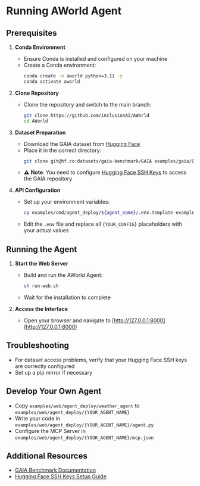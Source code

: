 # Running AWorld Agent

## Prerequisites

1. **Conda Environment**
   - Ensure Conda is installed and configured on your machine
   - Create a Conda environment:
     ```bash
     conda create -n aworld python=3.11 -y
     conda activate aworld
     ```

2. **Clone Repository**
   - Clone the repository and switch to the main branch:
     ```bash
     git clone https://github.com/inclusionAI/AWorld
     cd AWorld
     ```

3. **Dataset Preparation**
   - Download the GAIA dataset from [Hugging Face](https://huggingface.co/datasets/gaia-benchmark/GAIA)
   - Place it in the correct directory:
     ```bash
     git clone git@hf.co:datasets/gaia-benchmark/GAIA examples/gaia/GAIA
     ```
   - ⚠️ **Note**: You need to configure [Hugging Face SSH Keys](https://huggingface.co/settings/keys) to access the GAIA repository

4. **API Configuration**
   - Set up your environment variables:
     ```bash
     cp examples/cmd/agent_deploy/${agent_name}/.env.template examples/cmd/agent_deploy/${agent_name}/.env
     ```
   - Edit the `.env` file and replace all `{YOUR_CONFIG}` placeholders with your actual values

## Running the Agent

1. **Start the Web Server**
   - Build and run the AWorld Agent:
     ```bash
     sh run-web.sh
     ```
   - Wait for the installation to complete

2. **Access the Interface**
   - Open your browser and navigate to [http://127.0.0.1:8000](http://127.0.0.1:8000)

## Troubleshooting

   - For dataset access problems, verify that your Hugging Face SSH keys are correctly configured
   - Set up a pip mirror if necessary

## Develop Your Own Agent

   - Copy `examples/web/agent_deploy/weather_agent` to `examples/web/agent_deploy/{YOUR_AGENT_NAME}`
   - Write your code in `examples/web/agent_deploy/{YOUR_AGENT_NAME}/agent.py`
   - Configure the MCP Server in `examples/web/agent_deploy/{YOUR_AGENT_NAME}/mcp.json`

## Additional Resources

   - [GAIA Benchmark Documentation](https://huggingface.co/datasets/gaia-benchmark/GAIA)
   - [Hugging Face SSH Keys Setup Guide](https://huggingface.co/settings/keys)
